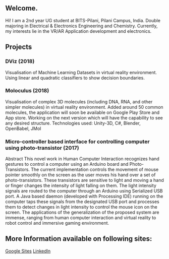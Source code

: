 ## Welcome.

Hi! I am a 2nd year UG student at BITS-Pilani, Pilani Campus, India. Double majoring in Electrical & Electronics Engineering and Chemistry. Currently, my interests lie in the VR/AR Application development and electronics.

## Projects
### DViz (2018)
Visualisation of Machine Learning Datasets in virtual reality environment. Using linear and quadratic classifiers to show decision boundaries.

### Moloculus (2018)
Visualisation of complex 3D molecules (including DNA, RNA, and other simpler molecules) in virtual reality environment. Added around 50 common molecules, the application will soon be available on Google Play Store and App store. Working on the next version which will have the capability to see any desired structure.
Technologies used: Unity-3D, C#, Blender, OpenBabel, JMol

### Micro-controller based interface for controlling computer using photo-transistor (2017)
Abstract 
This novel work in Human Computer Interaction recognizes hand gestures to control a computer using an Arduino board and Photo-Transistors. The current implementation controls the movement of mouse pointer smoothly on the screen as the user moves his hand over a set of photo-transistors. These transistors are sensitive to light and moving a hand or finger changes the intensity of light falling on them. The light intensity signals are routed to the computer through an Arduino using Serialized USB port. A Java based daemon (developed with Processing IDE) running on the computer taps these signals from the designated USB port and processes them to detect changes in light intensity to control the mouse icon on the screen. The applications of the generalization of the proposed system are immense, ranging from human computer interaction and virtual reality to robot control and immersive gaming environment. 

## More Information available on following sites:
[Google Sites](https://sites.google.com/bits-pilani.ac.in/utkarsh/home)
[LinkedIn](http://linkedin.com/in/utkarshbits/)
